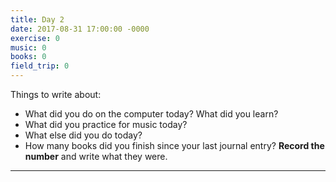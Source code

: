 ```yaml
---
title: Day 2
date: 2017-08-31 17:00:00 -0000
exercise: 0
music: 0
books: 0
field_trip: 0
---
```

Things to write about:

* What did you do on the computer today? What did you learn?
* What did you practice for music today?
* What else did you do today?
* How many books did you finish since your last journal entry? **Record the number** and write what they were.

***

